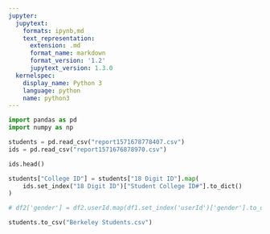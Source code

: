 ```yaml
---
jupyter:
  jupytext:
    formats: ipynb,md
    text_representation:
      extension: .md
      format_name: markdown
      format_version: '1.2'
      jupytext_version: 1.3.0
  kernelspec:
    display_name: Python 3
    language: python
    name: python3
---
```


```python
import pandas as pd
import numpy as np

students = pd.read_csv("report1571678778407.csv")
ids = pd.read_csv("report1571676878970.csv")
```

```python
ids.head()
```

```python
students["College ID"] = students["18 Digit ID"].map(
    ids.set_index("18 Digit ID")["Student College ID#"].to_dict()
)

# df2['gender'] = df2.userId.map(df1.set_index('userId')['gender'].to_dict())
```


```python
students.to_csv("Berkeley Students.csv")
```

```python

```
